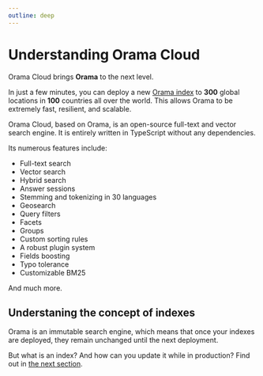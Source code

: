 ```yaml
---
outline: deep
---
```


# Understanding Orama Cloud

Orama Cloud brings **Orama** to the next level.

In just a few minutes, you can deploy a new [Orama index](/cloud/understanding-orama/indexes) to **300** global locations in **100** countries all over the world. This allows Orama to be extremely fast, resilient, and scalable.

Orama Cloud, based on Orama, is an open-source full-text and vector search engine. It is entirely written in TypeScript without any dependencies.

Its numerous features include:

- Full-text search
- Vector search
- Hybrid search
- Answer sessions
- Stemming and tokenizing in 30 languages
- Geosearch
- Query filters
- Facets
- Groups
- Custom sorting rules
- A robust plugin system
- Fields boosting
- Typo tolerance
- Customizable BM25

And much more.

## Understaning the concept of indexes

Orama is an immutable search engine, which means that once your indexes are deployed, they remain unchanged until the next deployment.

But what is an index? And how can you update it while in production? Find out in [the next section](/cloud/understanding-orama/indexes).